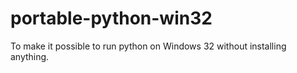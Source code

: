 # portable-python-win32
To make it possible to run python on Windows 32 without installing anything.
